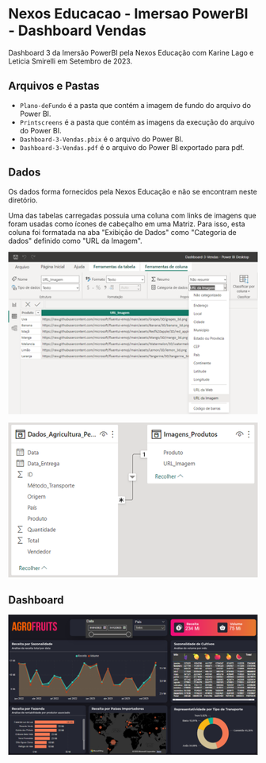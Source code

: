 # Nexos Educacao - Imersao PowerBI - Dashboard Vendas
Dashboard 3 da Imersão PowerBI pela Nexos Educação com Karine Lago e Leticia Smirelli em Setembro de 2023.


## Arquivos e Pastas
- `Plano-deFundo` é a pasta que contém a imagem de fundo do arquivo do Power BI.
- `Printscreens` é a pasta que contém as imagens da execução do arquivo do Power BI.
- `Dashboard-3-Vendas.pbix` é o arquivo do Power BI.
- `Dashboard-3-Vendas.pdf` é o arquivo do Power BI exportado para pdf.


## Dados
Os dados forma fornecidos pela Nexos Educação e não se encontram neste diretório.

Uma das tabelas carregadas possuia uma coluna com links de imagens que foram usadas como ícones de cabeçalho em uma Matriz.
Para isso, esta coluna foi formatada na aba "Exibição de Dados" como "Categoria de dados" definido como "URL da Imagem".

![Dados-URL-Imagem](Printscreens/Usar-URL-Imagem.png)


![Dados-Vendas](Printscreens/Dados-Vendas.png)


## Dashboard

![Dashboard-3-pagina-1](Printscreens/Dashboard-3-pagina-1.png)
